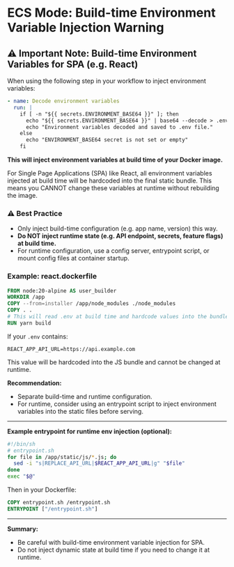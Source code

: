 # ECS Mode: Build-time Environment Variable Injection Warning

## ⚠️ Important Note: Build-time Environment Variables for SPA (e.g. React)

When using the following step in your workflow to inject environment variables:

```yaml
- name: Decode environment variables
  run: |
    if [ -n "${{ secrets.ENVIRONMENT_BASE64 }}" ]; then
      echo "${{ secrets.ENVIRONMENT_BASE64 }}" | base64 --decode > .env
      echo "Environment variables decoded and saved to .env file."
    else
      echo "ENVIRONMENT_BASE64 secret is not set or empty"
    fi
```

**This will inject environment variables at build time of your Docker image.**

For Single Page Applications (SPA) like React, all environment variables injected at build time will be hardcoded into the final static bundle. This means you CANNOT change these variables at runtime without rebuilding the image.

### ⚠️ Best Practice
- Only inject build-time configuration (e.g. app name, version) this way.
- **Do NOT inject runtime state (e.g. API endpoint, secrets, feature flags) at build time.**
- For runtime configuration, use a config server, entrypoint script, or mount config files at container startup.

### Example: react.dockerfile

```dockerfile
FROM node:20-alpine AS user_builder
WORKDIR /app
COPY --from=installer /app/node_modules ./node_modules
COPY . .
# This will read .env at build time and hardcode values into the bundle
RUN yarn build
```

If your `.env` contains:
```
REACT_APP_API_URL=https://api.example.com
```
This value will be hardcoded into the JS bundle and cannot be changed at runtime.

**Recommendation:**
- Separate build-time and runtime configuration.
- For runtime, consider using an entrypoint script to inject environment variables into the static files before serving.

---

**Example entrypoint for runtime env injection (optional):**

```sh
#!/bin/sh
# entrypoint.sh
for file in /app/static/js/*.js; do
  sed -i "s|REPLACE_API_URL|$REACT_APP_API_URL|g" "$file"
done
exec "$@"
```

Then in your Dockerfile:
```dockerfile
COPY entrypoint.sh /entrypoint.sh
ENTRYPOINT ["/entrypoint.sh"]
```

---

**Summary:**
- Be careful with build-time environment variable injection for SPA.
- Do not inject dynamic state at build time if you need to change it at runtime.

